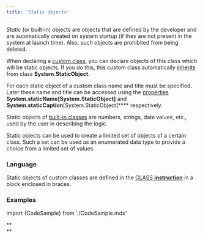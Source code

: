 ```yaml
---
title: 'Static objects'
---
```


*Static* (or built-in) objects are objects that are defined by the developer and are automatically created on system startup (if they are not present in the system at launch time). Also, such objects are prohibited from being deleted.

When declaring a [custom class](User_classes.md), you can declare objects of this class which will be static objects. If you do this, this custom class automatically [inherits](User_classes.md#inheritance) from class **System.StaticObject**.

For each static object of a custom class name and title must be specified. Later these name and title can be accessed using the [properties](Properties.md) **System.staticName\[System.StaticObject\]** and **System.staticCaption**\[System.StaticObject\]**** respectively. 

Static objects of [built-in classes](Built-in_classes.md) are numbers, strings, date values, etc., used by the user in describing the logic.

Static objects can be used to create a limited set of objects of a certain class. Such a set can be used as an enumerated data type to provide a choice from a limited set of values. 

### Language

Static objects of custom classes are defined in the [CLASS **instruction**](CLASS_instruction.md) in a block enclosed in braces.

### Examples

import {CodeSample} from './CodeSample.mdx'

<CodeSample url="https://documentation.lsfusion.org/sample?file=StaticObjectSample"/>

**  
**
